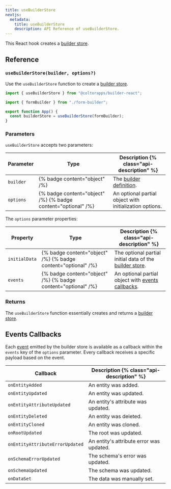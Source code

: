 ```yaml
---
title: useBuilderStore
nextjs:
  metadata:
    title: useBuilderStore
    description: API Reference of useBuilderStore.
---
```


This React hook creates a [builder store](/docs/api/create-builder-store).

## Reference

### `useBuilderStore(builder, options?)`

Use the `useBuilderStore` function to create a [builder store](/docs/api/create-builder-store).

```typescript
import { useBuilderStore } from "@coltorapps/builder-react";

import { formBuilder } from "./form-builder";

export function App() {
  const builderStore = useBuilderStore(formBuilder);
}
```

### Parameters

`useBuilderStore` accepts two parameters:

| Parameter | Type                                                          | Description {% class="api-description" %}               |
| --------- | ------------------------------------------------------------- | ------------------------------------------------------- |
| `builder` | {% badge content="object" /%}                                 | The [builder definition](/docs/api/create-builder).     |
| `options` | {% badge content="object" /%} {% badge content="optional" /%} | An optional partial object with initialization options. |

The `options` parameter properties:

| Property      | Type                                                          | Description {% class="api-description" %}                                                      |
| ------------- | ------------------------------------------------------------- | ---------------------------------------------------------------------------------------------- |
| `initialData` | {% badge content="object" /%} {% badge content="optional" /%} | The optional partial initial data of the [builder store](/docs/api/create-builder-store#data). |
| `events`      | {% badge content="object" /%} {% badge content="optional" /%} | An optional partial object with [events callbacks](#events-callbacks).                         |

### Returns

The `useBuilderStore` function essentially creates and returns a [builder store](/docs/api/create-builder-store).

## Events Callbacks

Each [event](/docs/api/create-builder-store#events) emitted by the builder store is available as a callback within the `events` key of the `options` parameter. Every callback receives a specific payload based on the event.

| Callback                        | Description {% class="api-description" %} |
| ------------------------------- | ----------------------------------------- |
| `onEntityAdded`                 | An entity was added.                      |
| `onEntityUpdated`               | An entity was updated.                    |
| `onEntityAttributeUpdated`      | An entity's attribute was updated.        |
| `onEntityDeleted`               | An entity was deleted.                    |
| `onEntityCloned`                | An entity was cloned.                     |
| `onRootUpdated`                 | The root was updated.                     |
| `onEntityAttributeErrorUpdated` | An entity's attribute error was updated.  |
| `onSchemaErrorUpdated`          | The schema's error was updated.           |
| `onSchemaUpdated`               | The schema was updated.                   |
| `onDataSet`                     | The data was manually set.                |
